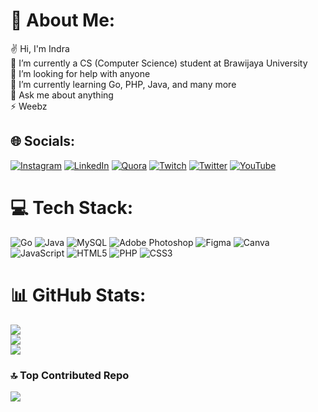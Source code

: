# 💫 About Me:
✌ Hi, I'm Indra <br>
🔭 I’m currently a CS (Computer Science) student at Brawijaya University<br>🤝 I’m looking for help with anyone<br>🌱 I’m currently learning Go, PHP, Java, and many more<br>💬 Ask me about anything<br>⚡ Weebz


## 🌐 Socials:
[![Instagram](https://img.shields.io/badge/Instagram-%23E4405F.svg?logo=Instagram&logoColor=white)](https://instagram.com/lndra.a) [![LinkedIn](https://img.shields.io/badge/LinkedIn-%230077B5.svg?logo=linkedin&logoColor=white)](https://linkedin.com/in/indra15) [![Quora](https://img.shields.io/badge/Quora-%23B92B27.svg?logo=Quora&logoColor=white)](https://quora.com/profile/Fuwa) [![Twitch](https://img.shields.io/badge/Twitch-%239146FF.svg?logo=Twitch&logoColor=white)](https://twitch.tv/annetheee) [![Twitter](https://img.shields.io/badge/Twitter-%231DA1F2.svg?logo=Twitter&logoColor=white)](https://twitter.com/15kingzz) [![YouTube](https://img.shields.io/badge/YouTube-%23FF0000.svg?logo=YouTube&logoColor=white)](https://youtube.com/@gedeindraadibrata5122) 

# 💻 Tech Stack:
![Go](https://img.shields.io/badge/go-%2300ADD8.svg?style=for-the-badge&logo=go&logoColor=white) ![Java](https://img.shields.io/badge/java-%23ED8B00.svg?style=for-the-badge&logo=java&logoColor=white) ![MySQL](https://img.shields.io/badge/mysql-%2300f.svg?style=for-the-badge&logo=mysql&logoColor=white) ![Adobe Photoshop](https://img.shields.io/badge/adobephotoshop-%2331A8FF.svg?style=for-the-badge&logo=adobephotoshop&logoColor=white) 	![Figma](https://img.shields.io/badge/figma-%23F24E1E.svg?style=for-the-badge&logo=figma&logoColor=white) ![Canva](https://img.shields.io/badge/Canva-%2300C4CC.svg?style=for-the-badge&logo=Canva&logoColor=white) ![JavaScript](https://img.shields.io/badge/javascript-%23323330.svg?style=for-the-badge&logo=javascript&logoColor=%23F7DF1E) ![HTML5](https://img.shields.io/badge/html5-%23E34F26.svg?style=for-the-badge&logo=html5&logoColor=white) ![PHP](https://img.shields.io/badge/php-%23777BB4.svg?style=for-the-badge&logo=php&logoColor=white) ![CSS3](https://img.shields.io/badge/css3-%231572B6.svg?style=for-the-badge&logo=css3&logoColor=white)
# 📊 GitHub Stats:
![](https://github-readme-stats.vercel.app/api?username=Ndraaa15&theme=tokyonight&hide_border=false&include_all_commits=true&count_private=true)<br/>
![](https://github-readme-streak-stats.herokuapp.com/?user=Ndraaa15&theme=tokyonight&hide_border=false)<br/>
![](https://github-readme-stats.vercel.app/api/top-langs/?username=Ndraaa15&theme=tokyonight&hide_border=false&include_all_commits=true&count_private=true&layout=compact)

### 🔝 Top Contributed Repo
![](https://github-contributor-stats.vercel.app/api?username=Ndraaa15&limit=5&theme=dark&combine_all_yearly_contributions=true)


<!-- Proudly created with GPRM ( https://gprm.itsvg.in ) -->
